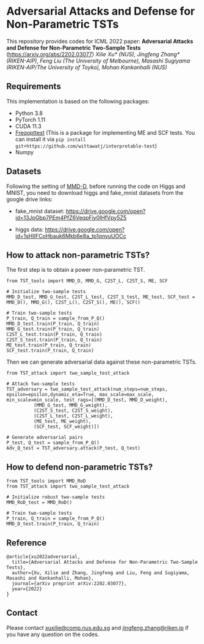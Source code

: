 # Adversarial Attacks and Defense for Non-Parametric TSTs

This repository provides codes for ICML 2022 paper: **Adversarial Attacks and Defense for Non-Parametric Two-Sample Tests** (https://arxiv.org/abs/2202.03077) *Xilie Xu\* (NUS), Jingfeng Zhang\* (RIKEN-AIP), Feng Liu (The University of Melbourne), Masashi Sugiyama (RIKEN-AIP/The University of Toyko), Mohan Kankanhalli (NUS)*

## Requirements
This implementation is based on the following packages:
+ Python 3.8
+ PyTorch 1.11
+ CUDA 11.3
+ [Freqopttest](https://github.com/wittawatj/interpretable-test) (This is a package for implementing ME and SCF tests. You can install it via ```pip install git+https://github.com/wittawatj/interpretable-test```)
+ Numpy

## Datasets
Following the setting of [MMD-D](https://github.com/fengliu90/DK-for-TST), before running the code on Higgs and MNIST, you need to download higgs and fake_mnist datasets from the google drive links:
+ fake_mnist dataset: https://drive.google.com/open?id=13JpGbp7PEm4PfZ6VeqpFiy0lHfVpy5Z5

+ higgs data: https://drive.google.com/open?id=1sHIIFCoHbauk6Mkb6e8a_tp1qnvuUOCc


## How to attack non-parametric TSTs?

The first step is to obtain a power non-parametric TST.

```
from TST_tools import MMD_D, MMD_G, C2ST_L, C2ST_S, ME, SCF

# Initialize two-sample tests
MMD_D_test, MMD_G_test, C2ST_L_test, C2ST_S_test, ME_test, SCF_test = MMD_D(), MMD_G(), C2ST_L(), C2ST_S(), ME(), SCF()

# Train two-sample tests
P_train, Q_train = sample_from_P_Q()
MMD_D_test.train(P_train, Q_train)
MMD_G_test.train(P_train, Q_train)
C2ST_L_test.train(P_train, Q_train)
C2ST_S_test.train(P_train, Q_train)
ME_test.train(P_train, Q_train)
SCF_test.train(P_train, Q_train)
```

Then we can generate adversarial data against these non-parametric TSTs.

```
from TST_attack import two_sample_test_attack

# Attack two-sample tests
TST_adversary = two_sample_test_attack(num_steps=num_steps, epsilon=epsilon,dynamic_eta=True, max_scale=max_scale, min_scale=min_scale, test_rags=[(MMD_D_test, MMD_D_weight),
          (MMD_G_test, MMD_G_weight),
          (C2ST_S_test, C2ST_S_weight),
          (C2ST_L_test, C2ST_L_weight),
          (ME_test, ME_weight),
          (SCF_test, SCF_weight)])

# Generate adversarial pairs
P_test, Q_test = sample_from_P_Q()
Adv_Q_test = TST_adversary.attack(P_test, Q_test)
```

## How to defend non-parametric TSTs?

```
from TST_tools import MMD_RoD
from TST_attack import two_sample_test_attack

# Initialize robust two-sample tests
MMD_RoD_test = MMD_RoD()

# Train two-sample tests
P_train, Q_train = sample_from_P_Q()
MMD_D_test.train(P_train, Q_train)
```

## Reference
```
@article{xu2022adversarial,
  title={Adversarial Attacks and Defense for Non-Parametric Two-Sample Tests},
  author={Xu, Xilie and Zhang, Jingfeng and Liu, Feng and Sugiyama, Masashi and Kankanhalli, Mohan},
  journal={arXiv preprint arXiv:2202.03077},
  year={2022}
}
```

## Contact
Please contact xuxilie@comp.nus.edu.sg and jingfeng.zhang@riken.jp if you have any question on the codes.
